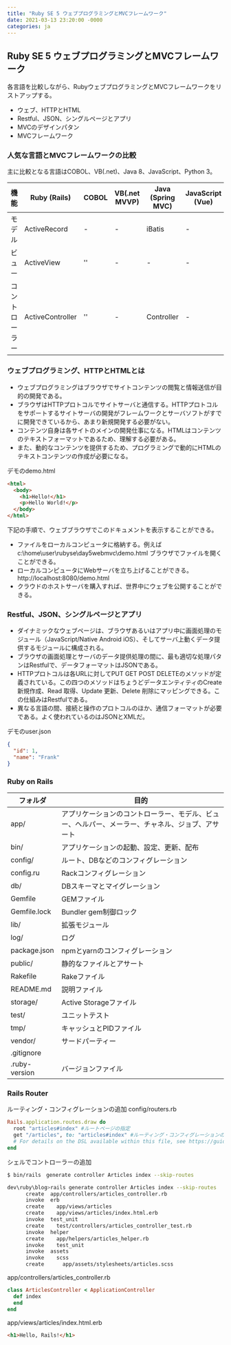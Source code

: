 ```yaml
---
title: "Ruby SE 5 ウェブプログラミングとMVCフレームワーク"
date: 2021-03-13 23:20:00 -0000
categories: ja
---
```

## Ruby SE 5 ウェブプログラミングとMVCフレームワーク

各言語を比較しながら、RubyウェブプログラミングとMVCフレームワークをリストアップする。
* ウェブ、HTTPとHTML
* Restful、JSON、シングルページとアプリ
* MVCのデザインパタン
* MVCフレームワーク

### 人気な言語とMVCフレームワークの比較

主に比較となる言語はCOBOL、VB(.net)、Java 8、JavaScript、Python 3。

機能         |Ruby (Rails)          | COBOL     | VB(.net MVVP)          | Java (Spring MVC)             | JavaScript (Vue)             | Python 3 (Flask)
-------------|-------------|------------|------------------|---------------------|-------------------------|------------------------------------
モデル       | ActiveRecord | - | -       | iBatis | - | SQLAlchemy
ビュー     | ActiveView    |  ''       | -   | -       | - | -
コントローラー | ActiveController |  ''       | -   | Controller       | - | Flask

### ウェブプログラミング、HTTPとHTMLとは
* ウェブプログラミングはブラウザでサイトコンテンツの閲覧と情報送信が目的の開発である。
* ブラウザはHTTPプロトコルでサイトサーバと通信する。HTTPプロトコルをサポートするサイトサーバの開発がフレームワークとサーバソフトがすでに開発できているから、あまり新規開発する必要がない。
* コンテンツ自身は各サイトのメインの開発仕事になる。HTMLはコンテンツのテキストフォーマットであるため、理解する必要がある。
* また、動的なコンテンツを提供するため、プログラミングで動的にHTMLのテキストコンテンツの作成が必要になる。

デモのdemo.html
```html
<html>
  <body>
    <h1>Hello!</h1>
    <p>Hello World!</p>
  </body>
</html>
```

下記の手順で、ウェブブラウザでこのドキュメントを表示することができる。
* ファイルをローカルコンピュータに格納する。例えば c:\home\user\rubyse\day5webmvc\demo.html ブラウザでファイルを開くことができる。
* ローカルコンピュータにWebサーバを立ち上げることができる。http://localhost:8080/demo.html
* クラウドのホストサーバを購入すれば、世界中にウェブを公開することができる。

### Restful、JSON、シングルページとアプリ
* ダイナミックなウェブページは、ブラウザあるいはアプリ中に画面処理のモジュール（JavaScript/Native Android iOS）、そしてサーバ上動くデータ提供するモジュールに構成される。
* ブラウザの画面処理とサーバのデータ提供処理の間に、最も適切な処理パタンはRestfulで、データフォーマットはJSONである。
* HTTPプロトコルは各URLに対してPUT GET POST DELETEのメソッドが定義されている。この四つのメソッドはちょうどデータエンティティのCreate 新規作成、Read 取得、Update 更新、Delete 削除にマッピングできる。この仕組みはRestfulである。
* 異なる言語の間、接続と操作のプロトコルのほか、通信フォーマットが必要である。よく使われているのはJSONとXMLだ。

デモのuser.json
```json
{
  "id": 1,
  "name": "Frank"
}
```

### Ruby on Rails

フォルダ 	| 目的
---------	|-------
app/	| アプリケーションのコントローラー、モデル、ビュー、ヘルパー、メーラー、チャネル、ジョブ、アサート
bin/	| アプリケーションの起動、設定、更新、配布
config/	| ルート、DBなどのコンフィグレーション
config.ru	| Rackコンフィグレーション
db/	| DBスキーマとマイグレーション
Gemfile | GEMファイル
Gemfile.lock	| Bundler gem制御ロック
lib/	| 拡張モジュール
log/	| ログ
package.json	| npmとyarnのコンフィグレーション
public/	| 静的なファイルとアサート
Rakefile	| Rakeファイル
README.md	| 説明ファイル
storage/	| Active Storageファイル
test/	| ユニットテスト
tmp/	| キャッシュとPIDファイル
vendor/	| サードパーティー
.gitignore	| 
.ruby-version	| バージョンファイル

### Rails Router
ルーティング・コンフィグレーションの追加
config/routers.rb
```ruby
Rails.application.routes.draw do
  root "articles#index" #ルートページの指定
  get "/articles", to: "articles#index" #ルーティング・コンフィグレーションの追加
  # For details on the DSL available within this file, see https://guides.rubyonrails.org/routing.html
end
```

シェルでコントローラーの追加
```bash
$ bin/rails　generate controller Articles index --skip-routes
```
```bash
dev\ruby\blog>rails generate controller Articles index --skip-routes
      create  app/controllers/articles_controller.rb
      invoke  erb
      create    app/views/articles
      create    app/views/articles/index.html.erb
      invoke  test_unit
      create    test/controllers/articles_controller_test.rb
      invoke  helper
      create    app/helpers/articles_helper.rb
      invoke    test_unit
      invoke  assets
      invoke    scss
      create      app/assets/stylesheets/articles.scss
```

app/controllers/articles_controller.rb
```ruby
class ArticlesController < ApplicationController
  def index
  end
end
```

app/views/articles/index.html.erb
```html
<h1>Hello, Rails!</h1>
```
